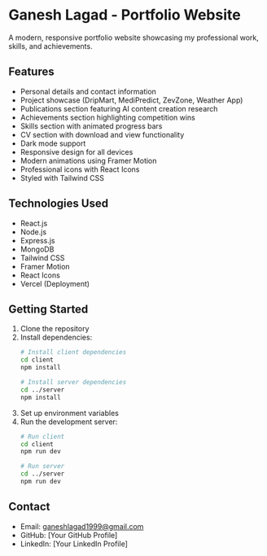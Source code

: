 # Ganesh Lagad - Portfolio Website

A modern, responsive portfolio website showcasing my professional work, skills, and achievements.

## Features

- Personal details and contact information
- Project showcase (DripMart, MediPredict, ZevZone, Weather App)
- Publications section featuring AI content creation research
- Achievements section highlighting competition wins
- Skills section with animated progress bars
- CV section with download and view functionality
- Dark mode support
- Responsive design for all devices
- Modern animations using Framer Motion
- Professional icons with React Icons
- Styled with Tailwind CSS

## Technologies Used

- React.js
- Node.js
- Express.js
- MongoDB
- Tailwind CSS
- Framer Motion
- React Icons
- Vercel (Deployment)

## Getting Started

1. Clone the repository
2. Install dependencies:
   ```bash
   # Install client dependencies
   cd client
   npm install

   # Install server dependencies
   cd ../server
   npm install
   ```
3. Set up environment variables
4. Run the development server:
   ```bash
   # Run client
   cd client
   npm run dev

   # Run server
   cd ../server
   npm run dev
   ```

## Contact

- Email: ganeshlagad1999@gmail.com
- GitHub: [Your GitHub Profile]
- LinkedIn: [Your LinkedIn Profile] 